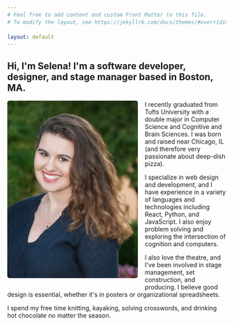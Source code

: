```yaml
---
# Feel free to add content and custom Front Matter to this file.
# To modify the layout, see https://jekyllrb.com/docs/themes/#overriding-theme-defaults

layout: default
---
```


<h2>Hi, I'm Selena! I'm a software developer, designer, and stage manager based in Boston, MA.</h2>

<img style="margin: 0 1rem 1rem 0; float: left; border-radius: 5px;" width="300" src="/assets/img/Selena_Groh_Long.png"/>
I recently graduated from Tufts University with a double major in Computer Science and Cognitive and Brain Sciences. I was born and raised near Chicago, IL (and therefore very passionate about deep-dish pizza).

I specialize in web design and development, and I have experience in a variety of languages and technologies including React, Python, and JavaScript. I also enjoy problem solving and exploring the intersection of cognition and computers.

I also love the theatre, and I've been involved in stage management, set construction, and producing. I believe good design is essential, whether it's in posters or organizational spreadsheets.

I spend my free time knitting, kayaking, solving crosswords, and drinking hot chocolate no matter the season.

<!-- ![Selena Groh](/assets/img/DSC_3554.jpg) -->


